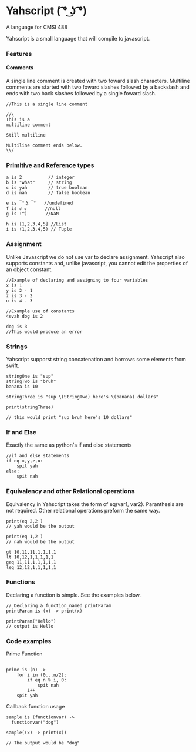 # Yahscript      ( ͡° ͜ʖ ͡°) 
A language for CMSI 488

Yahscript is a small language that will compile to javascript.

### Features

#### Comments
A single line comment is created with two foward slash characters. Multiline comments are started with two foward slashes followed by a backslash and ends with two back slashes followed by a single foward slash. 

```
//This is a single line comment

//\
This is a 
multiline comment

Still multiline

Multiline comment ends below. 
\\/

```
### Primitive and Reference types

```
a is 2          // integer
b is "what"     // string
c is yah        // true boolean
d is nah        // false boolean

e is ͡° ͜ʖ ͡°   //undefined
f is ಠ_ಠ       //null
g is :^)       //NaN

h is [1,2,3,4,5] //List
i is (1,2,3,4,5) // Tuple

```

### Assignment
Unlike Javascript we do not use var to declare assignment. Yahscript also supports constants and, unlike javascript, you cannot edit the properties of an object constant.

```
//Example of declaring and assigning to four variables
x is 1
y is 2 - 1
z is 3 - 2
u is 4 - 3

//Example use of constants
4evah dog is 2

dog is 3
//This would produce an error

```
### Strings
Yahscript supporst string concatenation and borrows some elements from swift.

```
stringOne is "sup"
stringTwo is "bruh"
banana is 10

stringThree is "sup \(StringTwo) here's \(banana) dollars"

print(stringThree)

// this would print "sup bruh here's 10 dollars"
```

### If and Else
Exactly the same as python's if and else statements

```
//if and else statements
if eq x,y,z,u:
    spit yah
else:
    spit nah
```


### Equivalency and other Relational operations
Equivalency in Yahscript takes the form of eq(var1, var2). Paranthesis are not required. Other relational operations preform the same way. 


```
print(eq 2,2 )
// yah would be the output

print(eq 1,2 )
// nah would be the output

gt 10,11,11,1,1,1,1
lt 10,12,1,1,1,1,1
geq 11,11,1,1,1,1,1
leq 12,12,1,1,1,1,1

```
### Functions
Declaring a function is simple. See the examples below.
```
// Declaring a function named printParam
printParam is (x) -> print(x)

printParam("Hello")
// output is Hello

```
### Code examples
Prime Function
```

prime is (n) ->
    for i in (0...n/2):
        if eq n % i, 0:
            spit nah
        i++
    spit yah
```
Callback function usage
```
sample is (functionvar) ->
  functionvar("dog")

sample((x) -> print(x))

// The output would be "dog"
```

